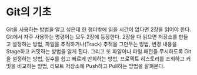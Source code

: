 # Git의 기초

Git을 사용하는 방법을 알고 싶은데 한 챕터밖에 읽을 시간이 없다면 2장을 읽어야 한다. Git에서 자주 사용하는 명령어는 모두 2장에 등장한다. 2장을 다 읽으면 저장소를 만들고 설정하는 방법, 파일을 추적하거나(Track) 추적을 그만두는 방법, 변경 내용을 Stage하고 커밋하는 방법을 알게 된다. 그리고 또 파일이나 파일 패턴을 무시하도록 Git을 설정하는 방법, 실수를 쉽고 빠르게 만회하는 방법, 프로젝트 히스토리를 조회하고 커밋을 비교하는 방법, 리모트 저장소에 Push하고 Pull하는 방법을 살펴본다.
